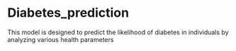 # Diabetes_prediction
This model is designed to predict the likelihood of diabetes in individuals by analyzing various health parameters
